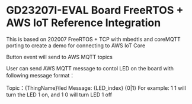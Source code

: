 # GD23207I-EVAL Board FreeRTOS + AWS IoT Reference Integration

This is based on 202007 FreeRTOS + TCP with mbedtls and coreMQTT porting to create a demo for connecting to AWS IoT Core

Button event will send to AWS MQTT topics

User can send AWS MQTT message to contol LED on the board with following message format：

Topic：{ThingName}\led
Message: {LED_index} {0|1}
For example: 1 1 will turn the LED 1 on, and 1 0 will turn LED 1 off

